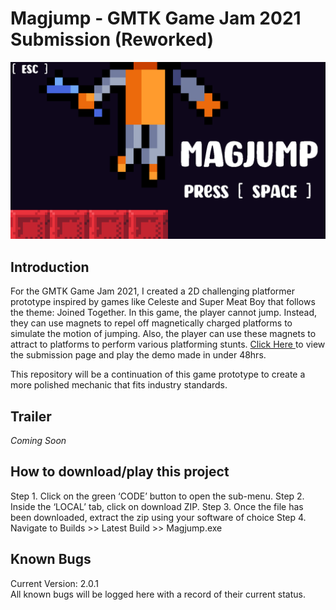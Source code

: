 # Magjump - GMTK Game Jam 2021 Submission (Reworked)
<img src="cover_art.png" alt="Magjump Cover Art">
<h2> Introduction </h2>
For the GMTK Game Jam 2021, I created a 2D challenging platformer prototype inspired by games like Celeste and Super Meat Boy that follows the theme: Joined Together. In this game, the player cannot jump. Instead, they can use magnets to repel off magnetically charged platforms to simulate the motion of jumping. Also, the player can use these magnets to attract to platforms to perform various platforming stunts. <a target="_blank" href="https://jamjes.itch.io/magjump">Click Here </a> to view the submission page and play the demo made in under 48hrs. 

This repository will be a continuation of this game prototype to create a more polished mechanic that fits industry standards. 

<h2>Trailer </h2>
<i> Coming Soon </i>
  
<h2> How to download/play this project </h2>
Step 1. Click on the green ‘CODE’ button to open the sub-menu. 
Step 2. Inside the ‘LOCAL’ tab, click on download ZIP. 
Step 3. Once the file has been downloaded, extract the zip using your software of choice 
Step 4. Navigate to Builds >> Latest Build >> Magjump.exe 
  
<h2> Known Bugs </h2>
Current Version: 2.0.1
<br>
All known bugs will be logged here with a record of their current status. 

